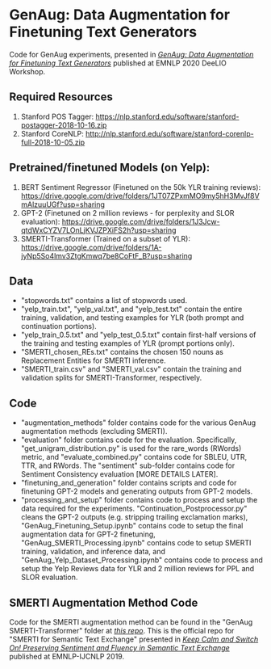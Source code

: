 # GenAug: Data Augmentation for Finetuning Text Generators
Code for GenAug experiments, presented in [*GenAug: Data Augmentation for Finetuning Text Generators*](https://arxiv.org/abs/2010.01794) published at EMNLP 2020 DeeLIO Workshop.

## Required Resources
1. Stanford POS Tagger: https://nlp.stanford.edu/software/stanford-postagger-2018-10-16.zip
2. Stanford CoreNLP: http://nlp.stanford.edu/software/stanford-corenlp-full-2018-10-05.zip

## Pretrained/finetuned Models (on Yelp):
1. BERT Sentiment Regressor (Finetuned on the 50k YLR training reviews): https://drive.google.com/drive/folders/1JT07ZPxmMO9my5hH3MvJf8VmAlzuuUGf?usp=sharing
2. GPT-2 (Finetuned on 2 million reviews - for perplexity and SLOR evaluation): https://drive.google.com/drive/folders/1J3Jcw-qtdWxCYZV7LOnLjKVJZPXiFS2h?usp=sharing
3. SMERTI-Transformer (Trained on a subset of YLR): https://drive.google.com/drive/folders/1A-jyNp5So4lmv3ZtgKmwq7be8CoFtF_B?usp=sharing

## Data
- "stopwords.txt" contains a list of stopwords used.
- "yelp_train.txt", "yelp_val.txt", and "yelp_test.txt" contain the entire training, validation, and testing examples for YLR (both prompt and continuation portions).
- "yelp_train_0.5.txt" and "yelp_test_0.5.txt" contain first-half versions of the training and testing examples of YLR (prompt portions only).
- "SMERTI_chosen_REs.txt" contains the chosen 150 nouns as Replacement Entities for SMERTI inference.
- "SMERTI_train.csv" and "SMERTI_val.csv" contain the training and validation splits for SMERTI-Transformer, respectively.

## Code
- "augmentation_methods" folder contains code for the various GenAug augmentation methods (excluding SMERTI).
- "evaluation" folder contains code for the evaluation. Specifically, "get_unigram_distribution.py" is used for the rare_words (RWords) metric, and "evaluate_combined.py" contains code for SBLEU, UTR, TTR, and RWords. The "sentiment" sub-folder contains code for Sentiment Consistency evaluation [MORE DETAILS LATER].
- "finetuning_and_generation" folder contains scripts and code for finetuning GPT-2 models and generating outputs from GPT-2 models.
- "processing_and_setup" folder contains code to process and setup the data required for the experiments. "Continuation_Postprocessor.py" cleans the GPT-2 outputs (e.g. stripping trailing exclamation marks), "GenAug_Finetuning_Setup.ipynb" contains code to setup the final augmentation data for GPT-2 finetuning, "GenAug_SMERTI_Processing.ipynb" contains code to setup SMERTI training, validation, and inference data, and "GenAug_Yelp_Dataset_Processing.ipynb" contains code to process and setup the Yelp Reviews data for YLR and 2 million reviews for PPL and SLOR evaluation.

## SMERTI Augmentation Method Code
Code for the SMERTI augmentation method can be found in the "GenAug SMERTI-Transformer" folder at [*this repo*](https://github.com/styfeng/SMERTI).
This is the official repo for "SMERTI for Semantic Text Exchange" presented in [*Keep Calm and Switch On! Preserving Sentiment and Fluency in Semantic Text Exchange*](https://www.aclweb.org/anthology/D19-1272/) published at EMNLP-IJCNLP 2019.
